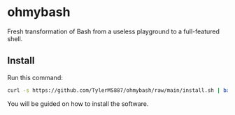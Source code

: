 # ohmybash
Fresh transformation of Bash from a useless playground to a full-featured shell.

## Install
Run this command:

```bash
curl -s https://github.com/TylerMS887/ohmybash/raw/main/install.sh | bash
```

You will be guided on how to install the software.
